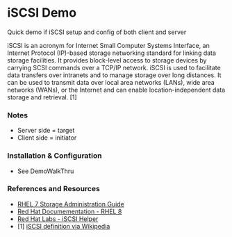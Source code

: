 # iSCSI Demo

Quick demo if iSCSI setup and config of both client and server

iSCSI is an acronym for Internet Small Computer Systems Interface, an Internet Protocol (IP)-based storage networking standard for linking data storage facilities. It provides block-level access to storage devices by carrying SCSI commands over a TCP/IP network. iSCSI is used to facilitate data transfers over intranets and to manage storage over long distances. It can be used to transmit data over local area networks (LANs), wide area networks (WANs), or the Internet and can enable location-independent data storage and retrieval. [1]

### Notes
* Server side = target
* Client side = initiator

### Installation & Configuration
* See DemoWalkThru

### References and Resources
* [RHEL 7 Storage Administration Guide](https://access.redhat.com/documentation/en-us/red_hat_enterprise_linux/7/html/storage_administration_guide/online-storage-management)
* [Red Hat Documementation - RHEL 8](https://access.redhat.com/documentation/en-us/red_hat_enterprise_linux/8/html/managing_storage_devices/getting-started-with-iscsi_managing-storage-devices)
* [Red Hat Labs - iSCSI Helper](https://access.redhat.com/labs/iscsihelper/)
* \[1\] [iSCSI definition via Wikipedia](https://en.wikipedia.org/wiki/ISCSI)
